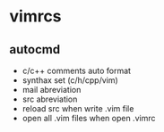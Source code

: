 # vimrcs
## autocmd
   - c/c++ comments auto format
   - synthax set (c/h/cpp/vim)
   - mail abreviation
   - src abreviation
   - reload src when write .vim file
   - open all .vim files when open .vimrc
   
